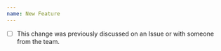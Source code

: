 ```yaml
---
name: New Feature
---
```


- [ ] This change was previously discussed on an Issue or with someone from the team. <!-- In order to be respectful of both your time and ours, please do not prepare or submit changes that have not been previously discussed with the team, either on an Issue or directly with team members. While we welcome useful and valuable contributions, our team members have very limited time resources available for reviewing Pull Requests, so if you do not discuss your intended changes with us before submission, your request is likely to go unanswered and unreviewed for a significant period of time. -->
